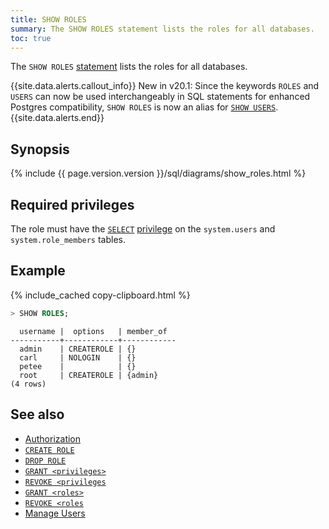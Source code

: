 ```yaml
---
title: SHOW ROLES
summary: The SHOW ROLES statement lists the roles for all databases.
toc: true
---
```


The `SHOW ROLES` [statement](sql-statements.html) lists the roles for all databases.

{{site.data.alerts.callout_info}}
<span class="version-tag">New in v20.1</span>: Since the keywords `ROLES` and `USERS` can now be used interchangeably in SQL statements for enhanced Postgres compatibility, `SHOW ROLES` is now an alias for [`SHOW USERS`](show-users.html).
{{site.data.alerts.end}}

## Synopsis

<div>
  {% include {{ page.version.version }}/sql/diagrams/show_roles.html %}
</div>

## Required privileges

The role must have the [`SELECT`](select-clause.html) [privilege](authorization.html#assign-privileges) on the `system.users` and `system.role_members` tables.

## Example

{% include_cached copy-clipboard.html %}
~~~ sql
> SHOW ROLES;
~~~

~~~
  username |  options   | member_of
-----------+------------+------------
  admin    | CREATEROLE | {}
  carl     | NOLOGIN    | {}
  petee    |            | {}
  root     | CREATEROLE | {admin}
(4 rows)
~~~

## See also

- [Authorization](authorization.html)
- [`CREATE ROLE`](create-role.html)
- [`DROP ROLE`](drop-role.html)
- [`GRANT <privileges>`](grant.html)
- [`REVOKE <privileges`](revoke.html)
- [`GRANT <roles>`](grant-roles.html)
- [`REVOKE <roles`](revoke-roles.html)
- [Manage Users](authorization.html#create-and-manage-users)
